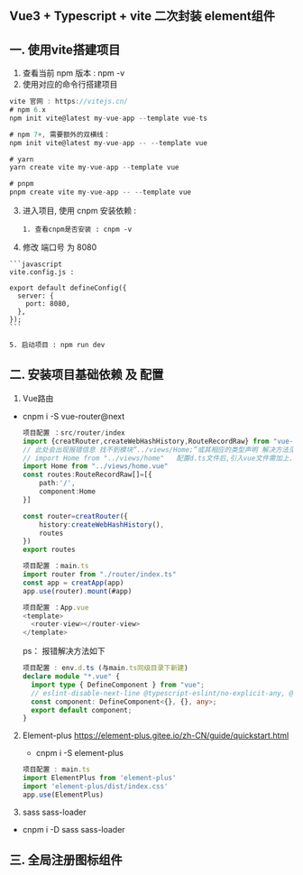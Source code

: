 ##    Vue3 + Typescript + vite 二次封装 element组件

## 一. 使用vite搭建项目 

1. 查看当前 npm 版本 : npm -v
2. 使用对应的命令行搭建项目

```javascript
vite 官网 : https://vitejs.cn/
# npm 6.x
npm init vite@latest my-vue-app --template vue-ts

# npm 7+, 需要额外的双横线：
npm init vite@latest my-vue-app -- --template vue

# yarn
yarn create vite my-vue-app --template vue

# pnpm
pnpm create vite my-vue-app -- --template vue

```

 3. 进入项目, 使用 cnpm 安装依赖 :

    	1. 查看cnpm是否安装 : cnpm -v 

 4.  修改 端口号 为 8080 

    ```javascript
    vite.config.js :
    
    export default defineConfig({
      server: {
        port: 8080,
      },
    });
    ```

  	5. 启动项目 : npm run dev



## 二. 安装项目基础依赖 及 配置

1.  Vue路由 

   - cnpm i -S vue-router@next

     ```typescript
     项目配置 ：src/router/index
     import {creatRouter,createWebHashHistory,RouteRecordRaw} from "vue-router"
     // 此处会出现报错信息 找不到模块“../views/Home;”或其相应的类型声明 解决方法见下方 ps
     // import Home from "../views/home"   配置d.ts文件后,引入vue文件需加上.vue后缀
     import Home from "../views/home.vue"  
     const routes:RouteRecordRaw[]=[{
         path:'/',
         component:Home
     }]
     
     const router=creatRouter({
         history:createWebHashHistory(),
         routes
     })
     export routes
     
     项目配置 ：main.ts
     import router from "./router/index.ts"
     const app = creatApp(app)
     app.use(router).mount(#app)
     
     项目配置 ：App.vue
     <template>
       <router-view></router-view>
     </template>
     ```

     ps： 报错解决方法如下 

     ```typescript
     项目配置 : env.d.ts (与main.ts同级目录下新建)
     declare module "*.vue" {
       import type { DefineComponent } from "vue";
       // eslint-disable-next-line @typescript-eslint/no-explicit-any, @typescript-eslint/ban-types
       const component: DefineComponent<{}, {}, any>;
       export default component;
     }
     ```

     

2. Element-plus  https://element-plus.gitee.io/zh-CN/guide/quickstart.html

   - cnpm i -S element-plus

   ```typescript
   项目配置 : main.ts
   import ElementPlus from 'element-plus'
   import 'element-plus/dist/index.css'
   app.use(ElementPlus)
   ```

   

3.  sass sass-loader

   - cnpm i -D sass sass-loader

    

## 三.  全局注册图标组件
